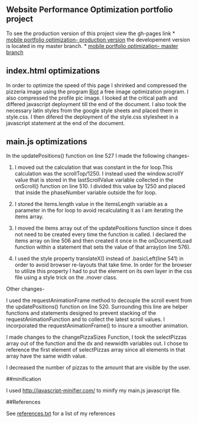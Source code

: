 ## Website Performance Optimization portfolio project

To see the production version of this project view the gh-pages link * <a href="http://renniesb.github.io/frontend-nanodegree-mobile-portfolio/">mobile portfolio optimization- production version</a>
the developement version is located in my master branch. * <a href="https://github.com/Renniesb/frontend-nanodegree-mobile-portfolio">mobile portfolio optimization- master branch </a>


## index.html optimizations

In order to optimize the speed of this page I shrinked and compressed the pizzeria image using the program <a href="http://luci.criosweb.ro/riot/">Riot</a> a free image optimization program. I also compressed the profile pic image. I looked at the critical path and differed javascript deployment till the end of the document. I also took the necessary latin styles from the google style sheets and placed them in style.css. I then difered the deployment of the style.css stylesheet in a javascript statement at the end of the document.

## main.js optimizations

In the updatePositions() function on line 527 I made the following changes-

1. I moved out the calculation that was constant in the for loop.This calculation was the scrollTop/1250. I instead used the window.scrollY value that is stored in the lastScrollValue variable collected in the onScroll() function on line 510. I divided this value by 1250 and placed that inside the phaseNumber variable outside the for loop. 

2. I stored the items.length value in the itemsLength variable as a parameter in the for loop to avoid recalculating it as I am iterating the items array.  

3. I moved the items array out of the updatePositions function since it does not need to be created every time the function is called. I declared the items array on line 506 and then created it once in the onDocumentLoad function within a statement that sets the value of that array(on line 576). 


4. I used the style property translateX() instead of .basicLeft(line 541) in order to avoid browser re-layouts that take time. In order for the browser to utilize this property I had to put the element on its own layer in the css file using a style trick on the .mover class.


Other changes-

I used the requestAnimationFrame method to decouple the scroll event from the updatePositions() function on line 520. Surrounding this line are helper functions and statements designed to prevent stacking of the requestAnimationFunction and to collect the latest scroll values. I incorporated the requestAnimationFrame() to insure a smoother animation. 

I made changes to the changePizzaSizes Function, I took the selectPizzas array out of the function and the dx and newwidth variables out. I chose to reference the first element of selectPizzas array since all elements in that array have the same width value.  

I decreased the number of pizzas to the amount that are visible by the user.

##minification 

I used <a href="http://javascript-minifier.com/">http://javascript-minifier.com/</a> to minify my main.js javascript file.

##References

See <a href="https://github.com/Renniesb/frontend-nanodegree-mobile-portfolio/edit/master/references.txt">references.txt</a> for a list of my references



